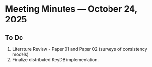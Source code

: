 # Meeting Minutes — October 24, 2025

## To Do 
1. Literature Review - Paper 01 and Paper 02 (surveys of consistency models)
2. Finalize distributed KeyDB implementation.
